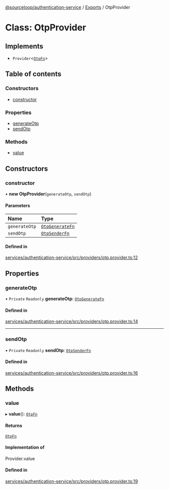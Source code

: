 [@sourceloop/authentication-service](../README.md) / [Exports](../modules.md) / OtpProvider

# Class: OtpProvider

## Implements

- `Provider`<[`OtpFn`](../interfaces/OtpFn.md)\>

## Table of contents

### Constructors

- [constructor](OtpProvider.md#constructor)

### Properties

- [generateOtp](OtpProvider.md#generateotp)
- [sendOtp](OtpProvider.md#sendotp)

### Methods

- [value](OtpProvider.md#value)

## Constructors

### constructor

• **new OtpProvider**(`generateOtp`, `sendOtp`)

#### Parameters

| Name | Type |
| :------ | :------ |
| `generateOtp` | [`OtpGenerateFn`](../interfaces/OtpGenerateFn.md) |
| `sendOtp` | [`OtpSenderFn`](../interfaces/OtpSenderFn.md) |

#### Defined in

[services/authentication-service/src/providers/otp.provider.ts:12](https://github.com/codeweb05/repo1/blob/ea19add/services/authentication-service/src/providers/otp.provider.ts#L12)

## Properties

### generateOtp

• `Private` `Readonly` **generateOtp**: [`OtpGenerateFn`](../interfaces/OtpGenerateFn.md)

#### Defined in

[services/authentication-service/src/providers/otp.provider.ts:14](https://github.com/codeweb05/repo1/blob/ea19add/services/authentication-service/src/providers/otp.provider.ts#L14)

___

### sendOtp

• `Private` `Readonly` **sendOtp**: [`OtpSenderFn`](../interfaces/OtpSenderFn.md)

#### Defined in

[services/authentication-service/src/providers/otp.provider.ts:16](https://github.com/codeweb05/repo1/blob/ea19add/services/authentication-service/src/providers/otp.provider.ts#L16)

## Methods

### value

▸ **value**(): [`OtpFn`](../interfaces/OtpFn.md)

#### Returns

[`OtpFn`](../interfaces/OtpFn.md)

#### Implementation of

Provider.value

#### Defined in

[services/authentication-service/src/providers/otp.provider.ts:19](https://github.com/codeweb05/repo1/blob/ea19add/services/authentication-service/src/providers/otp.provider.ts#L19)

